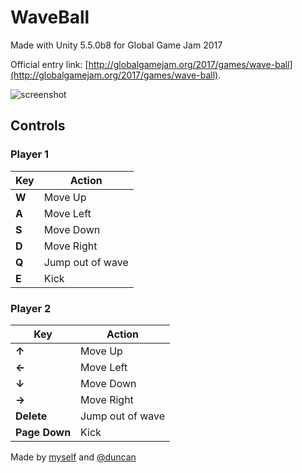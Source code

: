 # WaveBall

Made with Unity 5.5.0b8 for Global Game Jam 2017

Official entry link: [http://globalgamejam.org/2017/games/wave-ball](http://globalgamejam.org/2017/games/wave-ball).

![screenshot](https://i.imgur.com/csAT9Bn.png)

## Controls

### Player 1

| Key | Action |
| --- | ---
| **W** | Move Up |
| **A** | Move Left |
| **S** | Move Down |
| **D** | Move Right |
| **Q** | Jump out of wave |
| **E** | Kick |

### Player 2

| Key | Action |
| --- | ---
| **↑** | Move Up |
| **←** | Move Left |
| **↓** | Move Down |
| **→** | Move Right |
| **Delete** | Jump out of wave |
| **Page Down** | Kick |

Made by [myself](https://twitter.com/trentbillington) and [@duncan](https://twitter.com/DuncanCorrigan)
